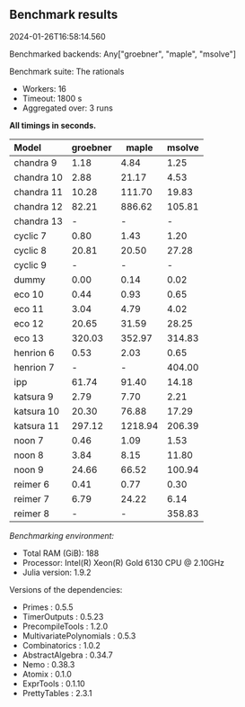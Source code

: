 ## Benchmark results

2024-01-26T16:58:14.560

Benchmarked backends: Any["groebner", "maple", "msolve"]

Benchmark suite: The rationals

- Workers: 16
- Timeout: 1800 s
- Aggregated over: 3 runs

**All timings in seconds.**

|Model|groebner|maple|msolve|
|:----|---|---|---|
|chandra 9|1.18|4.84|1.25|
|chandra 10|2.88|21.17|4.53|
|chandra 11|10.28|111.70|19.83|
|chandra 12|82.21|886.62|105.81|
|chandra 13| - | - | - |
|cyclic 7|0.80|1.43|1.20|
|cyclic 8|20.81|20.50|27.28|
|cyclic 9| - | - | - |
|dummy|0.00|0.14|0.02|
|eco 10|0.44|0.93|0.65|
|eco 11|3.04|4.79|4.02|
|eco 12|20.65|31.59|28.25|
|eco 13|320.03|352.97|314.83|
|henrion 6|0.53|2.03|0.65|
|henrion 7| - | - |404.00|
|ipp|61.74|91.40|14.18|
|katsura 9|2.79|7.70|2.21|
|katsura 10|20.30|76.88|17.29|
|katsura 11|297.12|1218.94|206.39|
|noon 7|0.46|1.09|1.53|
|noon 8|3.84|8.15|11.80|
|noon 9|24.66|66.52|100.94|
|reimer 6|0.41|0.77|0.30|
|reimer 7|6.79|24.22|6.14|
|reimer 8| - | - |358.83|

*Benchmarking environment:*

* Total RAM (GiB): 188
* Processor: Intel(R) Xeon(R) Gold 6130 CPU @ 2.10GHz
* Julia version: 1.9.2

Versions of the dependencies:

* Primes : 0.5.5
* TimerOutputs : 0.5.23
* PrecompileTools : 1.2.0
* MultivariatePolynomials : 0.5.3
* Combinatorics : 1.0.2
* AbstractAlgebra : 0.34.7
* Nemo : 0.38.3
* Atomix : 0.1.0
* ExprTools : 0.1.10
* PrettyTables : 2.3.1
